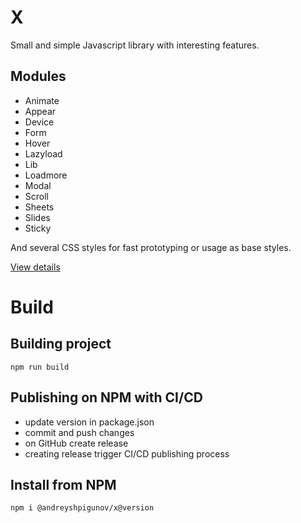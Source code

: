 # X

Small and simple Javascript library with interesting features.

## Modules

- Animate
- Appear
- Device
- Form
- Hover
- Lazyload
- Lib
- Loadmore
- Modal
- Scroll
- Sheets
- Slides
- Sticky

And several CSS styles for fast prototyping or usage as base styles.

[View details](https://andreyshpigunov.github.io/x/)

# Build

## Building project
```npm run build```

## Publishing on NPM with CI/CD
- update version in package.json
- commit and push changes
- on GitHub create release
- creating release trigger CI/CD publishing process

## Install from NPM
```npm i @andreyshpigunov/x@version```
